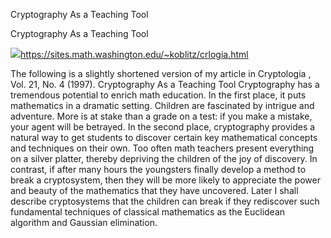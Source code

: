 Cryptography As a Teaching Tool

Cryptography As a Teaching Tool

![](../_resources/49d1a1b2d3d6ae471fe1a3bb6a9a4667.png)https://sites.math.washington.edu/~koblitz/crlogia.html

The following is a slightly shortened version of my article in Cryptologia , Vol. 21, No. 4 (1997). Cryptography As a Teaching Tool Cryptography has a tremendous potential to enrich math education. In the first place, it puts mathematics in a dramatic setting. Children are fascinated by intrigue and adventure. More is at stake than a grade on a test: if you make a mistake, your agent will be betrayed. In the second place, cryptography provides a natural way to get students to discover certain key mathematical concepts and techniques on their own. Too often math teachers present everything on a silver platter, thereby depriving the children of the joy of discovery. In contrast, if after many hours the youngsters finally develop a method to break a cryptosystem, then they will be more likely to appreciate the power and beauty of the mathematics that they have uncovered. Later I shall describe cryptosystems that the children can break if they rediscover such fundamental techniques of classical mathematics as the Euclidean algorithm and Gaussian elimination.